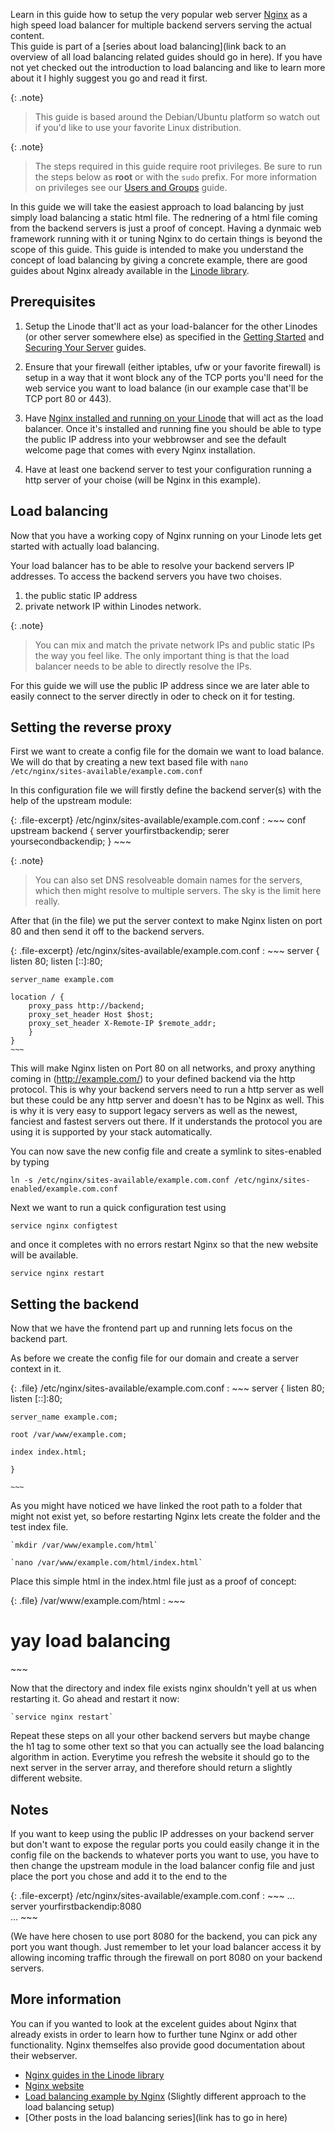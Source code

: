 Learn in this guide how to setup the very popular web server [Nginx](https://en.wikipedia.org/wiki/Nginx) as a high speed load balancer for multiple backend servers serving the actual content.  
This guide is part of a [series about load balancing](link back to an overview of all load balancing related guides should go in here). If you have not yet checked out the introduction to load balancing and like to learn more about it I highly suggest you go and read it first.

{: .note}
>
> This guide is based around the Debian/Ubuntu platform so watch out if you'd like to use your favorite Linux distribution.

{: .note}
>
>The steps required in this guide require root privileges. Be sure to run the steps below as **root** or with the `sudo` prefix. For more information on privileges see our [Users and Groups](/docs/tools-reference/linux-users-and-groups) guide.
 
In this guide we will take the easiest approach to load balancing by just simply load balancing a static html file. The rednering of a html file coming from the backend servers is just a proof of concept. Having a dynmaic web framework running with it or tuning Nginx to do certain things is beyond the scope of this guide. This guide is intended to make you understand the concept of load balancing by giving a concrete example, there are good guides about Nginx already available in the [Linode library](https://www.linode.com/docs/websites/nginx/).


## Prerequisites
1. Setup the Linode that'll act as your load-balancer for the other Linodes (or other server somewhere else) as specified in the [Getting Started](https://www.linode.com/docs/getting-started) and [Securing Your Server](https://www.linode.com/docs/security/securing-your-server/) guides.

2. Ensure that your firewall (either iptables, ufw or your favorite firewall) is setup in a way that it wont block any of the TCP ports you'll need for the web service you want to load balance (in our example case that'll be TCP port 80 or 443).

3. Have [Nginx installed and running on your Linode](https://linode.com/docs/websites/nginx/) that will act as the load balancer. Once it's installed and running fine you should be able to type the public IP address into your webbrowser and see the default welcome page that comes with every Nginx installation.

4. Have at least one backend server to test your configuration running a http server of your choise (will be Nginx in this example).

 
 ## Load balancing
 Now that you have a working copy of Nginx running on your Linode lets get started with actually load balancing.
 
 Your load balancer has to be able to resolve your backend servers IP addresses. To access the backend servers you have two choises.
 
 1. the public static IP address
 2. private network IP within Linodes network.
 
 
 {: .note}
 >
 > You can mix and match the private network IPs and public static IPs the way you feel like. The only important thing is that the load balancer needs to be able to directly resolve the IPs. 
 
 For this guide we will use the public IP address since we are later able to easily connect to the server directly in oder to check on it for testing.
 
 ## Setting the reverse proxy
 First we want to create a config file for the domain we want to load balance. We will do that by creating a new text based file with `nano /etc/nginx/sites-available/example.com.conf`  

In this configuration file we will firstly define the backend server(s) with the help of the upstream module:

{: .file-excerpt}
/etc/nginx/sites-available/example.com.conf
:	~~~ conf
	upstream backend {
		server yourfirstbackendip;
		serer yoursecondbackendip;
		}
	~~~

{: .note}
>
> You can also set DNS resolveable domain names for the servers, which then might resolve to multiple servers. The sky is the limit here really.

After that (in the file) we put the server context to make Nginx listen on port 80 and then send it off to the backend servers.

{: .file-excerpt}
/etc/nginx/sites-available/example.com.conf
:	~~~
	server {
	listen 80;
	listen [::]:80;
	
	server_name example.com
	
	location / {
		proxy_pass http://backend;
		proxy_set_header Host $host;
		proxy_set_header X-Remote-IP $remote_addr;
		}
	}
	~~~

This will make Nginx listen on Port 80 on all networks, and proxy anything coming in (http://example.com/) to your defined backend via the http protocol. This is why your backend servers need to run a http server as well but these could be any http server and doesn't has to be Nginx as well. This is why it is very easy to support legacy servers as well as the newest, fanciest and fastest servers out there. If it understands the protocol you are using it is supported by your stack automatically.

You can now save the new config file and create a symlink to sites-enabled by typing

`ln -s /etc/nginx/sites-available/example.com.conf /etc/nginx/sites-enabled/example.com.conf`

Next we want to run a quick configuration test using 

`service nginx configtest`

and once it completes with no errors restart Nginx so that the new website will be available.

`service nginx restart`


## Setting the backend

Now that we have the frontend part up and running lets focus on the backend part.


As before we create the config file for our domain and create a server context in it.

{: .file}
/etc/nginx/sites-available/example.com.conf
:	~~~
	server {
	listen 80;
	listen [::]:80;
	
	server_name example.com;
	
	root /var/www/example.com;
	
	index index.html;
	
	}
	
	~~~

As you might have noticed we have linked the root path to a folder that might not exist yet, so before restarting Nginx lets create the folder and the test index file.

	`mkdir /var/www/example.com/html`
	
 	`nano /var/www/example.com/html/index.html`
	 
Place this simple html in the index.html file just as a proof of concept:

{: .file}
/var/www/example.com/html
:	~~~
	<!DOCTPE HTML>
	<html>
	<body>
	<h1>yay load balancing</h1>
	</body>
	</html>
	~~~
	

Now that the directory and index file exists nginx shouldn't yell at us when restarting it. Go ahead and restart it now:

	`service nginx restart`

Repeat these steps on all your other backend servers but maybe change the h1 tag to some other text so that you can actually see the load balancing algorithm in action. Everytime you refresh the website it should go to the next server in the server array, and therefore should return a slightly different website.


## Notes

If you want to keep using the public IP addresses on your backend server but don't want to expose the regular ports you could easily change it in the config file on the backends to whatever ports you want to use, you have to then change the upstream module in the load balancer config file and just place the port you chose and add it to the end to the 

{: .file-excerpt}
/etc/nginx/sites-available/example.com.conf
:   ~~~
	...  
	server yourfirstbackendip:8080  
	...
	~~~

(We have here chosen to use port 8080 for the backend, you can pick any port you want though. Just remember to let your load balancer access it by allowing incoming traffic through the firewall on port 8080 on your backend servers.


## More information

You can if you wanted to look at the excelent guides about Nginx that already exists in order to learn how to further tune Nginx or add other functionality. Nginx themselfes also provide good documentation about their webserver.

* [Nginx guides in the Linode library](https://linode.com/docs/websites/nginx/)
* [Nginx website](https://www.nginx.com/)
* [Load balancing example by Nginx](https://www.nginx.com/resources/admin-guide/load-balancer/) (Slightly different approach to the load balancing setup)
* [Other posts in the load balancing series](link has to go in here)